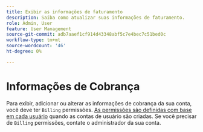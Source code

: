```yaml
---
title: Exibir as informações de faturamento
description: Saiba como atualizar suas informações de faturamento.
role: Admin, User
feature: User Management
source-git-commit: adb7aaef1cf914d43348abf5c7e4bec7c51bed0c
workflow-type: tm+mt
source-wordcount: '46'
ht-degree: 0%

---
```


# Informações de Cobrança

Para exibir, adicionar ou alterar as informações de cobrança da sua conta, você deve ter `Billing` permissões. [As permissões são definidas com base em cada usuário](../../administrator/user-management/user-management.md) quando as contas de usuário são criadas. Se você precisar de `Billing` permissões, contate o administrador da sua conta.
